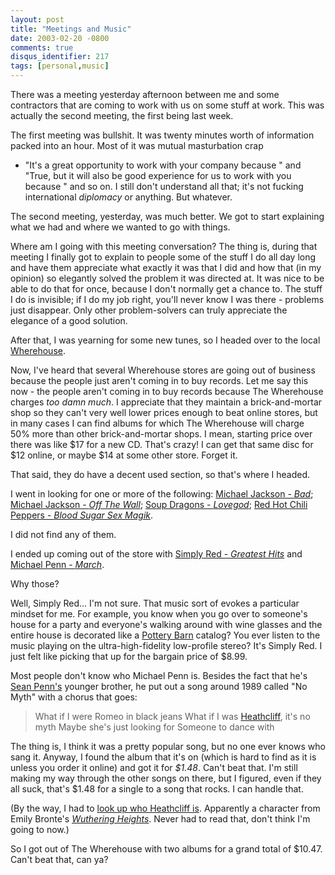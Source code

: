 ```yaml
---
layout: post
title: "Meetings and Music"
date: 2003-02-20 -0800
comments: true
disqus_identifier: 217
tags: [personal,music]
---
```

There was a meeting yesterday afternoon between me and some contractors
that are coming to work with us on some stuff at work. This was actually
the second meeting, the first being last week.

 The first meeting was bullshit. It was twenty minutes worth of
information packed into an hour. Most of it was mutual masturbation crap
- "It's a great opportunity to work with your company because " and
"True, but it will also be good experience for us to work with you
because " and so on. I still don't understand all that; it's not fucking
international *diplomacy* or anything. But whatever.

 The second meeting, yesterday, was much better. We got to start
explaining what we had and where we wanted to go with things.

 Where am I going with this meeting conversation? The thing is, during
that meeting I finally got to explain to people some of the stuff I do
all day long and have them appreciate what exactly it was that I did and
how that (in my opinion) so elegantly solved the problem it was directed
at. It was nice to be able to do that for once, because I don't normally
get a chance to. The stuff I do is invisible; if I do my job right,
you'll never know I was there - problems just disappear. Only other
problem-solvers can truly appreciate the elegance of a good solution.

 After that, I was yearning for some new tunes, so I headed over to the
local [Wherehouse](http://www.wherehousemusic.com).

 Now, I've heard that several Wherehouse stores are going out of
business because the people just aren't coming in to buy records. Let me
say this now - the people aren't coming in to buy records because The
Wherehouse charges *too damn much*. I appreciate that they maintain a
brick-and-mortar shop so they can't very well lower prices enough to
beat online stores, but in many cases I can find albums for which The
Wherehouse will charge 50% more than other brick-and-mortar shops. I
mean, starting price over there was like \$17 for a new CD. That's
crazy! I can get that same disc for \$12 online, or maybe \$14 at some
other store. Forget it.

 That said, they do have a decent used section, so that's where I
headed.

 I went in looking for one or more of the following: [Michael Jackson -
*Bad*](http://www.amazon.com/exec/obidos/ASIN/B00005QGAX/mhsvortex);
[Michael Jackson - *Off The
Wall*](http://www.amazon.com/exec/obidos/ASIN/B00005QGAT/mhsvortex);
[Soup Dragons -
*Lovegod*](http://www.amazon.com/exec/obidos/ASIN/B000001FWG/mhsvortex);
[Red Hot Chili Peppers - *Blood Sugar Sex
Magik*](http://www.amazon.com/exec/obidos/ASIN/B000002LQR/mhsvortex).

 I did not find any of them.

 I ended up coming out of the store with [Simply Red - *Greatest
Hits*](http://www.amazon.com/exec/obidos/ASIN/B000002HO3/mhsvortex) and
[Michael Penn -
*March*](http://www.amazon.com/exec/obidos/ASIN/B00005RDCF/mhsvortex).

 Why those?

 Well, Simply Red... I'm not sure. That music sort of evokes a
particular mindset for me. For example, you know when you go over to
someone's house for a party and everyone's walking around with wine
glasses and the entire house is decorated like a [Pottery
Barn](http://www.potterybarn.com/) catalog? You ever listen to the music
playing on the ultra-high-fidelity low-profile stereo? It's Simply Red.
I just felt like picking that up for the bargain price of \$8.99.

 Most people don't know who Michael Penn is. Besides the fact that he's
[Sean Penn's](http://us.imdb.com/Name?Penn,+Sean) younger brother, he
put out a song around 1989 called "No Myth" with a chorus that goes:

> What if I were Romeo in black jeans
>  What if I was [Heathcliff](http://www.filmsite.org/wuth.html), it's
> no myth
>  Maybe she's just looking for
>  Someone to dance with

The thing is, I think it was a pretty popular song, but no one ever
knows who sang it. Anyway, I found the album that it's on (which is hard
to find as it is unless you order it online) and got it for *\$1.48*.
Can't beat that. I'm still making my way through the other songs on
there, but I figured, even if they all suck, that's \$1.48 for a single
to a song that rocks. I can handle that.

 (By the way, I had to [look up who Heathcliff
is](http://www.filmsite.org/wuth.html). Apparently a character from
Emily Bronte's [*Wuthering
Heights*](http://www.amazon.com/exec/obidos/ASIN/0553212583/mhsvortex).
Never had to read that, don't think I'm going to now.)

 So I got out of The Wherehouse with two albums for a grand total of
\$10.47. Can't beat that, can ya?
